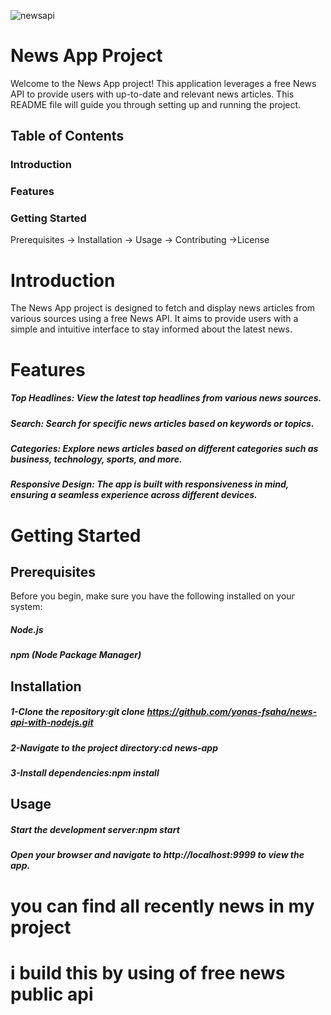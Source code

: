 ![newsapi](https://github.com/yonas-fsaha/news-api-with-nodejs/assets/104067688/eb911bf6-821c-454b-ac92-35bdae2046d1)
# News App Project
Welcome to the News App project! This application leverages a free News API to provide users with up-to-date and relevant news articles. This README file will guide you through setting up and running the project.

## Table of Contents
### Introduction
### Features
### Getting Started

Prerequisites
-> Installation
-> Usage
-> Contributing
->License
# Introduction
The News App project is designed to fetch and display news articles from various sources using a free News API. It aims to provide users with a simple and intuitive interface to stay informed about the latest news.

# Features
##### Top Headlines: View the latest top headlines from various news sources.
##### Search: Search for specific news articles based on keywords or topics.
##### Categories: Explore news articles based on different categories such as business, technology, sports, and more.
##### Responsive Design: The app is built with responsiveness in mind, ensuring a seamless experience across different devices.

# Getting Started
## Prerequisites
Before you begin, make sure you have the following installed on your system:

##### Node.js
##### npm (Node Package Manager)
## Installation
##### 1-Clone the repository:git clone https://github.com/yonas-fsaha/news-api-with-nodejs.git
##### 2-Navigate to the project directory:cd news-app
##### 3-Install dependencies:npm install
## Usage
##### Start the development server:npm start
##### Open your browser and navigate to http://localhost:9999 to view the app.


# you can find all recently news in my project
# i build this by using of free news public api

